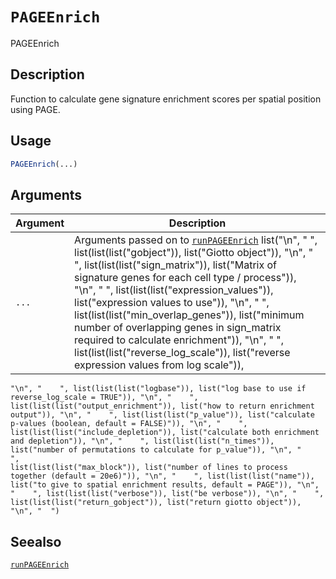 # `PAGEEnrich`

PAGEEnrich


## Description

Function to calculate gene signature enrichment scores per spatial position using PAGE.


## Usage

```r
PAGEEnrich(...)
```


## Arguments

Argument      |Description
------------- |----------------
`...`     |      Arguments passed on to [`runPAGEEnrich`](#runpageenrich)   list("\n", "    ", list(list(list("gobject")), list("Giotto object")), "\n", "    ", list(list(list("sign_matrix")), list("Matrix of signature genes for each cell type / process")), "\n", "    ", list(list(list("expression_values")), list("expression values to use")), "\n", "    ", list(list(list("min_overlap_genes")), list("minimum number of overlapping genes in sign_matrix required to calculate enrichment")), "\n", "    ", list(list(list("reverse_log_scale")), list("reverse expression values from log scale")), 
    "\n", "    ", list(list(list("logbase")), list("log base to use if reverse_log_scale = TRUE")), "\n", "    ", list(list(list("output_enrichment")), list("how to return enrichment output")), "\n", "    ", list(list(list("p_value")), list("calculate p-values (boolean, default = FALSE)")), "\n", "    ", list(list(list("include_depletion")), list("calculate both enrichment and depletion")), "\n", "    ", list(list(list("n_times")), list("number of permutations to calculate for p_value")), "\n", "    ", 
    list(list(list("max_block")), list("number of lines to process together (default = 20e6)")), "\n", "    ", list(list(list("name")), list("to give to spatial enrichment results, default = PAGE")), "\n", "    ", list(list(list("verbose")), list("be verbose")), "\n", "    ", list(list(list("return_gobject")), list("return giotto object")), "\n", "  ")


## Seealso

[`runPAGEEnrich`](#runpageenrich)


